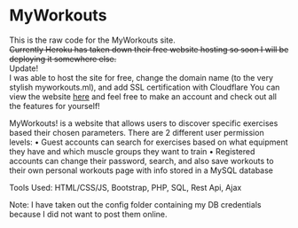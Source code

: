 # MyWorkouts

This is the raw code for the MyWorkouts site.  
~~Currently Heroku has taken down their free website hosting so soon I will be deploying it somewhere else.~~  
Update!  
I was able to host the site for free, change the domain name (to the very stylish myworkouts.ml), and add SSL certification with Cloudflare
You can view the website [here](https://myworkouts.ml) and feel free to make an account and check out all the features for yourself!

MyWorkouts! is a website that allows users to discover specific exercises based their chosen parameters.
There are 2 different user permission levels: 
 • Guest accounts can search for exercises based on what equipment they have and which muscle groups they want to train
 • Registered accounts can change their password, search, and also save workouts to their own personal workouts page with info stored in a MySQL database

Tools Used: HTML/CSS/JS, Bootstrap, PHP, SQL, Rest Api, Ajax

Note: I have taken out the config folder containing my DB credentials because I did not want to post them online.
